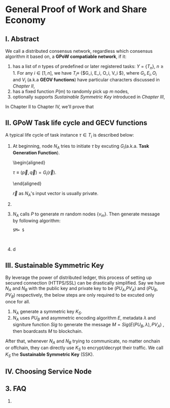 # General Proof of Work and Share Economy



## I. Abstract

We call a distributed consensus network, regardless which consensus algorithm it based on, a **GPoW compatiable network**, if it:

1. has a list of $n$ types of predefined or later registered tasks: $\Upsilon$ = {$T_n$}, $n \ge 1$. For any $i \in [1, n]$,  we have $T_i \equiv$  {$G_i, E_i, O_i, V_i $}, where $G_i, E_i, O_i$ and $V_i$ (a.k.a **GEOV functions**) have particular characters discussed in *Chapter II*,
2. has a fixed function $P(m)$ to randomly pick up $m$ nodes,
3. optionally supports *Sustainable Symmetric Key* introduced in *Chapter III*,

In Chapter II to Chapter IV, we'll prove that 

## II. GPoW Task life cycle and GECV functions

A typical life cycle of task instance $\tau \in T_i$ is described below:

1. At beginning, node $N_A$ tries to initiate $\tau$ by excuting $G_i$(a.k.a. **Task Generation Function**).

   \begin{aligned}

     $\tau \equiv (\vec{p},\vec{q})=G_i(\vec{r})$. 

   \end{aligned}

   $\vec{r}$ as $N_A$'s input vector is usually private.

2. ​

3. $N_A$ calls $P$ to generate $m$ random nodes {$v_m$}.  Then generate message by following algorithm:

   ``` alignment{center}
   $M= $
   ```

   ​

4. d

## III. Sustainable Symmetric Key  

By leverage the power of distributed ledger, this process of setting up secured connection (HTTPS/SSL) can be drastically simplified. Say we have $N_A$ and $N_B$ with the public key and private key to be ($PU_A$,$PV_A$) and ($PU_B$, $PV_B$) respectively,  the below steps are only required to be excuted only once for all. 

1. $N_A$ generate a symmetric key $K_S$. 
2. $N_A$ uses $PU_B$ and asymmetric encoding algorithm $E$, metadata $\lambda$ and signiture function $Sig$ to generate the message $M = Sig(E(PU_B, \lambda),PV_A)$ , then boardcasts $M$ to blockchain. 

After that, whenever  $N_A$ and  $N_B$ trying to communicate, no matter onchain or offchain, they can directly use $K_S$ to encrypt/decrypt their traffic. We call $K_S$ the **Sustainable Symmetric Key** (SSK).



## IV. Choosing Service Node



## 3. FAQ

1. ​